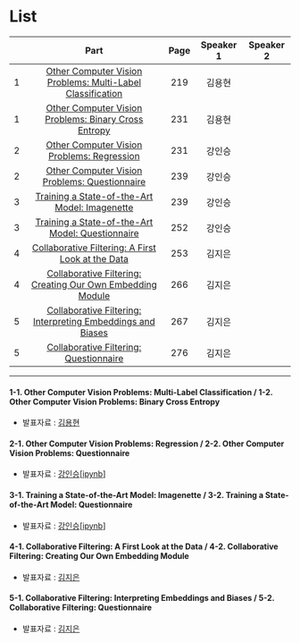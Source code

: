 # List
| | Part | Page | Speaker 1 | Speaker 2 |
|:-:|:-----:|:----:|:---------:|:---------:|
|1|[Other Computer Vision Problems: Multi-Label Classification](#1-1)|219|김용현| |
|1|[Other Computer Vision Problems: Binary Cross Entropy](#1-2)|231|김용현| |
|2|[Other Computer Vision Problems: Regression](#2-1)|231|강인승| |
|2|[Other Computer Vision Problems: Questionnaire](#2-2)|239|강인승| |
|3|[Training a State-of-the-Art Model: Imagenette](#3-1)|239|강인승| |
|3|[Training a State-of-the-Art Model: Questionnaire](#3-2)|252|강인승| |
|4|[Collaborative Filtering: A First Look at the Data](#4-1)|253|김지은| |
|4|[Collaborative Filtering: Creating Our Own Embedding Module](#4-2)|266|김지은| |
|5|[Collaborative Filtering: Interpreting Embeddings and Biases](#5-1)|267|김지은| |
|5|[Collaborative Filtering: Questionnaire](#5-2)|276|김지은| |



---

<div id="1-1"></div>
<div id="1-2"></div>

#### 1-1. Other Computer Vision Problems: Multi-Label Classification / 1-2. Other Computer Vision Problems: Binary Cross Entropy
* 발표자료 : [김용현]()

    

<div id="2-1"></div>
<div id="2-2"></div>
    
#### 2-1. Other Computer Vision Problems: Regression / 2-2. Other Computer Vision Problems: Questionnaire
* 발표자료 : [강인승](6th_Week_Tue_02_강인승.pdf)[[ipynb](FastAI_Week6_Part2_강인승.ipynb)]
    


<div id="3-1"></div>
<div id="3-2"></div>

#### 3-1. Training a State-of-the-Art Model: Imagenette / 3-2. Training a State-of-the-Art Model: Questionnaire
* 발표자료 : [강인승](6th_Week_Tue_03_강인승.pdf)[[ipynb](FastAI_Week6_Part3_강인승.ipynb)]
    




<div id="4-1"></div>
<div id="4-2"></div>

#### 4-1. Collaborative Filtering: A First Look at the Data / 4-2. Collaborative Filtering: Creating Our Own Embedding Module
* 발표자료 : [김지은]()





<div id="5-1"></div>
<div id="5-2"></div>

#### 5-1. Collaborative Filtering: Interpreting Embeddings and Biases / 5-2. Collaborative Filtering: Questionnaire
* 발표자료 : [김지은]()
    